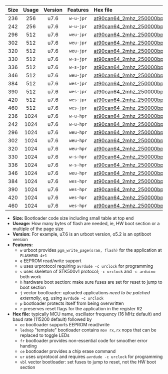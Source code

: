 |Size|Usage|Version|Features|Hex file|
|:-:|:-:|:-:|:-:|:--|
|236|256|u7.6|`w-u-jpr`|[at90can64_2mhz_250000bps_ur_vbl.hex](https://raw.githubusercontent.com/stefanrueger/urboot/main/at90can64_2mhz_250000bps_ur_vbl.hex)|
|242|256|u7.6|`w-u-jpr`|[at90can64_2mhz_250000bps_lednop_ur_vbl.hex](https://raw.githubusercontent.com/stefanrueger/urboot/main/at90can64_2mhz_250000bps_lednop_ur_vbl.hex)|
|296|512|u7.6|`weu-jpr`|[at90can64_2mhz_250000bps_ee_ur_vbl.hex](https://raw.githubusercontent.com/stefanrueger/urboot/main/at90can64_2mhz_250000bps_ee_ur_vbl.hex)|
|302|512|u7.6|`weu-jpr`|[at90can64_2mhz_250000bps_ee_lednop_ur_vbl.hex](https://raw.githubusercontent.com/stefanrueger/urboot/main/at90can64_2mhz_250000bps_ee_lednop_ur_vbl.hex)|
|320|512|u7.6|`weu-jpr`|[at90can64_2mhz_250000bps_ee_lednop_fr_ur_vbl.hex](https://raw.githubusercontent.com/stefanrueger/urboot/main/at90can64_2mhz_250000bps_ee_lednop_fr_ur_vbl.hex)|
|330|512|u7.6|`w-s-jpr`|[at90can64_2mhz_250000bps_vbl.hex](https://raw.githubusercontent.com/stefanrueger/urboot/main/at90can64_2mhz_250000bps_vbl.hex)|
|336|512|u7.6|`w-s-jpr`|[at90can64_2mhz_250000bps_lednop_vbl.hex](https://raw.githubusercontent.com/stefanrueger/urboot/main/at90can64_2mhz_250000bps_lednop_vbl.hex)|
|346|512|u7.6|`weu-jpr`|[at90can64_2mhz_250000bps_ee_lednop_fr_ce_ur_vbl.hex](https://raw.githubusercontent.com/stefanrueger/urboot/main/at90can64_2mhz_250000bps_ee_lednop_fr_ce_ur_vbl.hex)|
|384|512|u7.6|`wes-jpr`|[at90can64_2mhz_250000bps_ee_vbl.hex](https://raw.githubusercontent.com/stefanrueger/urboot/main/at90can64_2mhz_250000bps_ee_vbl.hex)|
|390|512|u7.6|`wes-jpr`|[at90can64_2mhz_250000bps_ee_lednop_vbl.hex](https://raw.githubusercontent.com/stefanrueger/urboot/main/at90can64_2mhz_250000bps_ee_lednop_vbl.hex)|
|420|512|u7.6|`wes-jpr`|[at90can64_2mhz_250000bps_ee_lednop_fr_vbl.hex](https://raw.githubusercontent.com/stefanrueger/urboot/main/at90can64_2mhz_250000bps_ee_lednop_fr_vbl.hex)|
|460|512|u7.6|`wes-jpr`|[at90can64_2mhz_250000bps_ee_lednop_fr_ce_vbl.hex](https://raw.githubusercontent.com/stefanrueger/urboot/main/at90can64_2mhz_250000bps_ee_lednop_fr_ce_vbl.hex)|
|236|1024|u7.6|`w-u-hpr`|[at90can64_2mhz_250000bps_ur.hex](https://raw.githubusercontent.com/stefanrueger/urboot/main/at90can64_2mhz_250000bps_ur.hex)|
|242|1024|u7.6|`w-u-hpr`|[at90can64_2mhz_250000bps_lednop_ur.hex](https://raw.githubusercontent.com/stefanrueger/urboot/main/at90can64_2mhz_250000bps_lednop_ur.hex)|
|296|1024|u7.6|`weu-hpr`|[at90can64_2mhz_250000bps_ee_ur.hex](https://raw.githubusercontent.com/stefanrueger/urboot/main/at90can64_2mhz_250000bps_ee_ur.hex)|
|302|1024|u7.6|`weu-hpr`|[at90can64_2mhz_250000bps_ee_lednop_ur.hex](https://raw.githubusercontent.com/stefanrueger/urboot/main/at90can64_2mhz_250000bps_ee_lednop_ur.hex)|
|320|1024|u7.6|`weu-hpr`|[at90can64_2mhz_250000bps_ee_lednop_fr_ur.hex](https://raw.githubusercontent.com/stefanrueger/urboot/main/at90can64_2mhz_250000bps_ee_lednop_fr_ur.hex)|
|330|1024|u7.6|`w-s-hpr`|[at90can64_2mhz_250000bps.hex](https://raw.githubusercontent.com/stefanrueger/urboot/main/at90can64_2mhz_250000bps.hex)|
|336|1024|u7.6|`w-s-hpr`|[at90can64_2mhz_250000bps_lednop.hex](https://raw.githubusercontent.com/stefanrueger/urboot/main/at90can64_2mhz_250000bps_lednop.hex)|
|346|1024|u7.6|`weu-hpr`|[at90can64_2mhz_250000bps_ee_lednop_fr_ce_ur.hex](https://raw.githubusercontent.com/stefanrueger/urboot/main/at90can64_2mhz_250000bps_ee_lednop_fr_ce_ur.hex)|
|384|1024|u7.6|`wes-hpr`|[at90can64_2mhz_250000bps_ee.hex](https://raw.githubusercontent.com/stefanrueger/urboot/main/at90can64_2mhz_250000bps_ee.hex)|
|390|1024|u7.6|`wes-hpr`|[at90can64_2mhz_250000bps_ee_lednop.hex](https://raw.githubusercontent.com/stefanrueger/urboot/main/at90can64_2mhz_250000bps_ee_lednop.hex)|
|420|1024|u7.6|`wes-hpr`|[at90can64_2mhz_250000bps_ee_lednop_fr.hex](https://raw.githubusercontent.com/stefanrueger/urboot/main/at90can64_2mhz_250000bps_ee_lednop_fr.hex)|
|460|1024|u7.6|`wes-hpr`|[at90can64_2mhz_250000bps_ee_lednop_fr_ce.hex](https://raw.githubusercontent.com/stefanrueger/urboot/main/at90can64_2mhz_250000bps_ee_lednop_fr_ce.hex)|

- **Size:** Bootloader code size including small table at top end
- **Useage:** How many bytes of flash are needed, ie, HW boot section or a multiple of the page size
- **Version:** For example, u7.6 is an urboot version, o5.2 is an optiboot version
- **Features:**
  + `w` urboot provides `pgm_write_page(sram, flash)` for the application at `FLASHEND-4+1`
  + `e` EEPROM read/write support
  + `u` uses urprotocol requiring `avrdude -c urclock` for programming
  + `s` uses skeleton of STK500v1 protocol; `-c urclock` and `-c arduino` both work
  + `h` hardware boot section: make sure fuses are set for reset to jump to boot section
  + `j` vector bootloader: uploaded applications *need to be patched externally*, eg, using `avrdude -c urclock`
  + `p` bootloader protects itself from being overwritten
  + `r` preserves reset flags for the application in the register R2
- **Hex file:** typically MCU name, oscillator frequency (16 MHz default) and baud rate (115200 default) followed by
  + `ee` bootloader supports EEPROM read/write
  + `lednop` "template" bootloader contains `mov rx,rx` nops that can be replaced to toggle LEDs
  + `fr` bootloader provides non-essential code for smoother error handing
  + `ce` bootloader provides a chip erase command
  + `ur` uses urprotocol and requires `avrdude -c urclock` for programming
  + `vbl` vector bootloader: set fuses to jump to reset, not the HW boot section
